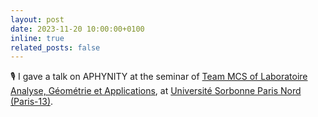 ```yaml
---
layout: post
date: 2023-11-20 10:00:00+0100
inline: true
related_posts: false
---
```


🎙️ I gave a talk on APHYNITY at the seminar of [Team MCS of Laboratoire Analyse, Géométrie et Applications](https://www.math.univ-paris13.fr/laga/index.php/fr/mcs), at [Université Sorbonne Paris Nord (Paris-13)](https://www.univ-spn.fr/).